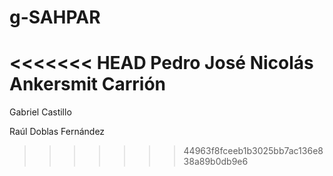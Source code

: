 # g-SAHPAR
<<<<<<< HEAD
Pedro José Nicolás Ankersmit Carrión
=======

Gabriel Castillo

Raúl Doblas Fernández
>>>>>>> 44963f8fceeb1b3025bb7ac136e838a89b0db9e6
